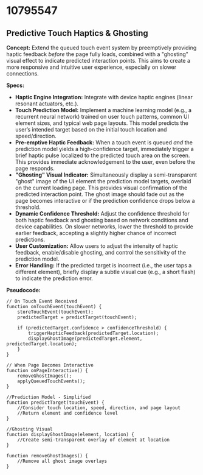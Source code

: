 # 10795547

## Predictive Touch Haptics & Ghosting

**Concept:** Extend the queued touch event system by preemptively providing haptic feedback *before* the page fully loads, combined with a "ghosting" visual effect to indicate predicted interaction points. This aims to create a more responsive and intuitive user experience, especially on slower connections.

**Specs:**

*   **Haptic Engine Integration:** Integrate with device haptic engines (linear resonant actuators, etc.).
*   **Touch Prediction Model:** Implement a machine learning model (e.g., a recurrent neural network) trained on user touch patterns, common UI element sizes, and typical web page layouts. This model predicts the user’s intended target based on the initial touch location and speed/direction.
*   **Pre-emptive Haptic Feedback:** When a touch event is queued *and* the prediction model yields a high-confidence target, immediately trigger a brief haptic pulse localized to the predicted touch area on the screen. This provides immediate acknowledgement to the user, even before the page responds.
*   **"Ghosting" Visual Indicator:** Simultaneously display a semi-transparent "ghost" image of the UI element the prediction model targets, overlaid on the current loading page. This provides visual confirmation of the predicted interaction point. The ghost image should fade out as the page becomes interactive or if the prediction confidence drops below a threshold.
*   **Dynamic Confidence Threshold:** Adjust the confidence threshold for both haptic feedback and ghosting based on network conditions and device capabilities. On slower networks, lower the threshold to provide earlier feedback, accepting a slightly higher chance of incorrect predictions.
*   **User Customization:** Allow users to adjust the intensity of haptic feedback, enable/disable ghosting, and control the sensitivity of the prediction model.
*   **Error Handling:** If the predicted target is incorrect (i.e., the user taps a different element), briefly display a subtle visual cue (e.g., a short flash) to indicate the prediction error.

**Pseudocode:**

```
// On Touch Event Received
function onTouchEvent(touchEvent) {
    storeTouchEvent(touchEvent);
    predictedTarget = predictTarget(touchEvent);

    if (predictedTarget.confidence > confidenceThreshold) {
        triggerHapticFeedback(predictedTarget.location);
        displayGhostImage(predictedTarget.element, predictedTarget.location);
    }
}

// When Page Becomes Interactive
function onPageInteractive() {
    removeGhostImages();
    applyQueuedTouchEvents();
}

//Prediction Model - Simplified
function predictTarget(touchEvent) {
    //Consider touch location, speed, direction, and page layout
    //Return element and confidence level
}

//Ghosting Visual
function displayGhostImage(element, location) {
    //Create semi-transparent overlay of element at location
}

function removeGhostImages() {
    //Remove all ghost image overlays
}

```